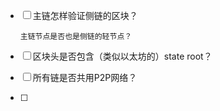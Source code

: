 - [ ] 主链怎样验证侧链的区块？

      主链节点是否也是侧链的轻节点？

- [ ] 区块头是否包含（类似以太坊的）state root？

- [ ] 所有链是否共用P2P网络？

- [ ] 
